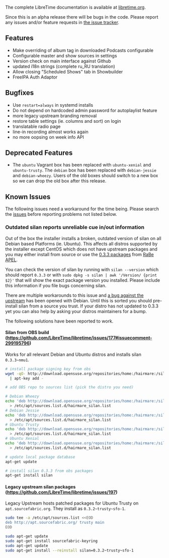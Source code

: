 The complete LibreTime documentation is available at [libretime.org](http://libretime.org).

Since this is an alpha release there will be bugs in the code. Please report any issues and/or feature requests in [the issue tracker](https://github.com/LibreTime/libretime/issues).

## Features

- Make overriding of album tag in downloaded Podcasts configurable
- Configurable master and show sources in settings
- Version check on main interface against Github
- updated i18n strings (complete ru_RU translation)
- Allow closing "Scheduled Shows" tab in Showbuilder
- FreeIPA Auth Adaptor

## Bugfixes

- Use `restart=always` in systemd installs
- Do not depend on hardcoded admin password for autoplaylist feature
- more legacy upstream branding removal
- restore table settings (ie. columns and sort) on login
- translatable radio page
- line-in recording almost works again
- no more oopsing on week info API

## Deprecated Features

- The `ubuntu` Vagrant box has been replaced with `ubuntu-xenial` and `ubuntu-trusty`. The `debian` box has been replaced with `debian-jessie` and `debian-wheezy`. Users of the old boxes should switch to a new box so we can drop the old box after this release.

## Known Issues

The following issues need a workaround for the time being. Please search the [issues](https://github.com/LibreTime/libretime/issues) before reporting problems not listed below.

### Outdated silan reports unreliable cue in/out information

Out of the box the installer installs a broken, outdated version of silan on all Debian based Platforms (ie. Ubuntu). This affects all distros supported by the installer except CentOS which does not have upstream packages and you may either install from source or use the [0.3.3 packages](https://github.com/radiorabe/centos-rpm-silan) from [RaBe APEL](https://build.opensuse.org/project/show/home:radiorabe:audio).

You can check the version of silan by running with `silan --version` which should report `0.3.3` or with `sudo dpkg -s silan | awk '/Version/ {print $2}'` that will show the exact package version you installed. Please include this information if you file bugs concerning silan.

There are multiple workarounds to this issue and [a bug against the upstream](https://bugs.debian.org/cgi-bin/bugreport.cgi?bug=855319) has been opened with Debian. Until this is sorted you should pre-install silan from a source you trust. If your distro has not updated to 0.3.3 yet you can also help by asking your distros maintainers for a bump.

The following solutions have been reported to work.

#### Silan from OBS build (https://github.com/LibreTime/libretime/issues/177#issuecomment-299195796)

Works for all relevant Debian and Ubuntu distros and installs silan `0.3.3~nmu1`.

```bash
# install package signing key from obs
wget -qO- http://download.opensuse.org/repositories/home:/hairmare:/silan/Debian_7.0/Release.key \
  | apt-key add -

# add OBS repo to sources list (pick the distro you need)

# Debian Wheezy
echo 'deb http://download.opensuse.org/repositories/home:/hairmare:/silan/Debian_7.0 ./' \
  > /etc/apt/sources.list.d/hairmare_silan.list
# Debian Jessie
echo 'deb http://download.opensuse.org/repositories/home:/hairmare:/silan/Debian_8.0 ./' \
  > /etc/apt/sources.list.d/hairmare_silan.list
# Ubuntu Trusty
echo 'deb http://download.opensuse.org/repositories/home:/hairmare:/silan/xUbuntu_14.04 ./' \
  > /etc/apt/sources.list.d/hairmare_silan.list
# Ubuntu Xenial
echo 'deb http://download.opensuse.org/repositories/home:/hairmare:/silan/xUbuntu_16.04 ./' \
  > /etc/apt/sources.list.d/hairmare_silan.list

# update local package database
apt-get update

# install silan 0.3.3 from obs packages
apt-get install silan
```

#### Legacy upstream silan packages (https://github.com/LibreTime/libretime/issues/197)

Legacy Upstream hosts patched packages for Ubuntu Trusty on `apt.sourcefabric.org`. They install as `0.3.2~trusty~sfo-1`.

```bash
sudo tee -a /etc/apt/sources.list <<EOD
deb http://apt.sourcefabric.org/ trusty main
EOD

sudo apt-get update
sudo apt-get install sourcefabric-keyring
sudo apt-get update
sudo apt-get install --reinstall silan=0.3.2~trusty~sfo-1
```
